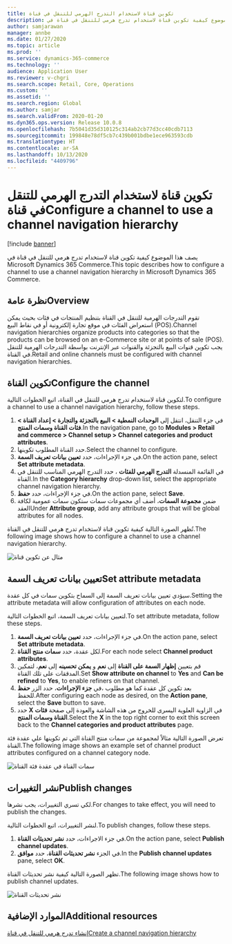 ```yaml
---
title: تكوين قناة لاستخدام التدرج الهرمي للتنقل في قناة
description: يصف هذا الموضوع كيفية تكوين قناة لاستخدام تدرج هرمي للتنقل في قناة في Microsoft Dynamics 365 Commerce.
author: samjarawan
manager: annbe
ms.date: 01/27/2020
ms.topic: article
ms.prod: ''
ms.service: dynamics-365-commerce
ms.technology: ''
audience: Application User
ms.reviewer: v-chgri
ms.search.scope: Retail, Core, Operations
ms.custom: ''
ms.assetid: ''
ms.search.region: Global
ms.author: samjar
ms.search.validFrom: 2020-01-20
ms.dyn365.ops.version: Release 10.0.8
ms.openlocfilehash: 7b5041d35d310125c314ab2cb77d3cc40cdb7113
ms.sourcegitcommit: 199848e78df5cb7c439b001bdbe1ece963593cdb
ms.translationtype: HT
ms.contentlocale: ar-SA
ms.lasthandoff: 10/13/2020
ms.locfileid: "4409796"
---
```

# <a name="configure-a-channel-to-use-a-channel-navigation-hierarchy"></a><span data-ttu-id="b215c-103">تكوين قناة لاستخدام التدرج الهرمي للتنقل في قناة</span><span class="sxs-lookup"><span data-stu-id="b215c-103">Configure a channel to use a channel navigation hierarchy</span></span>


[!include [banner](includes/banner.md)]

<span data-ttu-id="b215c-104">يصف هذا الموضوع كيفية تكوين قناة لاستخدام تدرج هرمي للتنقل في قناة في Microsoft Dynamics 365 Commerce.</span><span class="sxs-lookup"><span data-stu-id="b215c-104">This topic describes how to configure a channel to use a channel navigation hierarchy in Microsoft Dynamics 365 Commerce.</span></span>

## <a name="overview"></a><span data-ttu-id="b215c-105">نظرة عامة</span><span class="sxs-lookup"><span data-stu-id="b215c-105">Overview</span></span>

<span data-ttu-id="b215c-106">تقوم التدرجات الهرمية للتنقل في القناة بتنظيم المنتجات في فئات بحيث يمكن استعراض الفئات في موقع تجارة إلكترونية أو في نقاط البيع (POS).</span><span class="sxs-lookup"><span data-stu-id="b215c-106">Channel navigation hierarchies organize products into categories so that the products can be browsed on an e-Commerce site or at points of sale (POS).</span></span> <span data-ttu-id="b215c-107">يجب تكوين قنوات البيع بالتجزئة والقنوات عبر الإنترنت بواسطة التدرجات الهرمية للتنقل في القناة.</span><span class="sxs-lookup"><span data-stu-id="b215c-107">Retail and online channels must be configured with channel navigation hierarchies.</span></span>

## <a name="configure-the-channel"></a><span data-ttu-id="b215c-108">تكوين القناة</span><span class="sxs-lookup"><span data-stu-id="b215c-108">Configure the channel</span></span>

<span data-ttu-id="b215c-109">لتكوين قناة لاستخدام تدرج هرمي للتنقل في القناة، اتبع الخطوات التالية.</span><span class="sxs-lookup"><span data-stu-id="b215c-109">To configure a channel to use a channel navigation hierarchy, follow these steps.</span></span>

1. <span data-ttu-id="b215c-110">في جزء التنقل، انتقل إلى **الوحدات النمطية \> البيع بالتجزئة والتجارة \> إعداد القناة \> فئات القناة وسمات المنتج‬**.</span><span class="sxs-lookup"><span data-stu-id="b215c-110">In the navigation pane, go to **Modules \> Retail and commerce \> Channel setup \> Channel categories and product attributes**.</span></span>
1. <span data-ttu-id="b215c-111">حدد القناة المطلوب تكوينها.</span><span class="sxs-lookup"><span data-stu-id="b215c-111">Select the channel to configure.</span></span>
1. <span data-ttu-id="b215c-112">في جزء الإجراءات، حدد **تعيين بيانات تعريف السمة**.</span><span class="sxs-lookup"><span data-stu-id="b215c-112">On the action pane, select **Set attribute metadata**.</span></span>
1. <span data-ttu-id="b215c-113">في القائمة المنسدلة **التدرج الهرمي للفئات** ، حدد التدرج الهرمي المناسب للتنقل في القناة‬.</span><span class="sxs-lookup"><span data-stu-id="b215c-113">In the **Category hierarchy** drop-down list, select the appropriate channel navigation hierarchy.</span></span>
1. <span data-ttu-id="b215c-114">في جزء الإجراءات، حدد **حفظ**.</span><span class="sxs-lookup"><span data-stu-id="b215c-114">On the action pane, select **Save**.</span></span>
1. <span data-ttu-id="b215c-115">ضمن **مجموعة السمات**، أضف أي مجموعات سمات ستكون سمات عمومية لكافة العقد</span><span class="sxs-lookup"><span data-stu-id="b215c-115">Under **Attribute group**, add any attribute groups that will be global attributes for all nodes.</span></span>

<span data-ttu-id="b215c-116">تُظهر الصورة التالية كيفية تكوين قناة لاستخدام تدرج هرمي للتنقل في القناة.</span><span class="sxs-lookup"><span data-stu-id="b215c-116">The following image shows how to configure a channel to use a channel navigation hierarchy.</span></span>

![مثال عن تكوين قناة](media/configure-channel-hierarchy-1.png)

## <a name="set-attribute-metadata"></a><span data-ttu-id="b215c-118">تعيين بيانات تعريف السمة</span><span class="sxs-lookup"><span data-stu-id="b215c-118">Set attribute metadata</span></span>

<span data-ttu-id="b215c-119">سيؤدي تعيين بيانات تعريف السمة إلى السماح بتكوين سمات في كل عقدة.</span><span class="sxs-lookup"><span data-stu-id="b215c-119">Setting the attribute metadata will allow configuration of attributes on each node.</span></span>

<span data-ttu-id="b215c-120">لتعيين بيانات تعريف السمة، اتبع الخطوات التالية.</span><span class="sxs-lookup"><span data-stu-id="b215c-120">To set attribute metadata, follow these steps.</span></span>

1. <span data-ttu-id="b215c-121">في جزء الإجراءات، حدد **تعيين بيانات تعريف السمة**.</span><span class="sxs-lookup"><span data-stu-id="b215c-121">On the action pane, select **Set attribute metadata**.</span></span>
1. <span data-ttu-id="b215c-122">لكل عقدة، حدد **سمات منتج القناة‬**.</span><span class="sxs-lookup"><span data-stu-id="b215c-122">For each node select **Channel product attributes**.</span></span>
1. <span data-ttu-id="b215c-123">قم بتعيين **إظهار السمة على القناة** إلى **نعم** و **يمكن تحسينه‬** إلى **نعم**، لتمكين المدققات على تلك القناة.</span><span class="sxs-lookup"><span data-stu-id="b215c-123">Set **Show attribute on channel** to **Yes** and **Can be refined** to **Yes**, to enable refiners on that channel.</span></span>
1. <span data-ttu-id="b215c-124">بعد تكوين كل عقدة كما هو مطلوب ،في **جزء الإجراءات**، حدد الزر **حفظ** للحفظ.</span><span class="sxs-lookup"><span data-stu-id="b215c-124">After configuring each node as desired, on the **Action pane**, select the **Save** button to save.</span></span>
1. <span data-ttu-id="b215c-125">حدد **X** في الزاوية العلوية اليسرى للخروج من هذه الشاشة والعودة إلى صفحة **فئات القناة وسمات المنتج‬**.</span><span class="sxs-lookup"><span data-stu-id="b215c-125">Select the **X** in the top right corner to exit this screen back to the **Channel categories and product attributes** page.</span></span>

<span data-ttu-id="b215c-126">تعرض الصورة التالية مثالاً لمجموعة من سمات منتج القناة التي تم تكوينها علي عقدة فئة القناة.</span><span class="sxs-lookup"><span data-stu-id="b215c-126">The following image shows an example set of channel product attributes configured on a channel category node.</span></span>

![سمات القناة في عقدة فئة القناة](media/configure-channel-hierarchy-2.png)

## <a name="publish-changes"></a><span data-ttu-id="b215c-128">نشر التغييرات</span><span class="sxs-lookup"><span data-stu-id="b215c-128">Publish changes</span></span>

<span data-ttu-id="b215c-129">لكي تسري التغييرات، يجب نشرها.</span><span class="sxs-lookup"><span data-stu-id="b215c-129">For changes to take effect, you will need to publish the changes.</span></span>

<span data-ttu-id="b215c-130">لنشر التغييرات، اتبع الخطوات التالية.</span><span class="sxs-lookup"><span data-stu-id="b215c-130">To publish changes, follow these steps.</span></span>

1. <span data-ttu-id="b215c-131">في جزء الاجراءات، حدد **نشر تحديثات القناة**.</span><span class="sxs-lookup"><span data-stu-id="b215c-131">On the action pane, select **Publish channel updates**.</span></span>
1. <span data-ttu-id="b215c-132">في الجزء **نشر تحديثات القناة**، حدد **موافق**.</span><span class="sxs-lookup"><span data-stu-id="b215c-132">In the **Publish channel updates** pane, select **OK**.</span></span>

<span data-ttu-id="b215c-133">تظهر الصورة التالية كيفية نشر تحديثات القناة.</span><span class="sxs-lookup"><span data-stu-id="b215c-133">The following image shows how to publish channel updates.</span></span>

![نشر تحديثات القناة](media/configure-channel-hierarchy-3.png)

## <a name="additional-resources"></a><span data-ttu-id="b215c-135">الموارد الإضافية</span><span class="sxs-lookup"><span data-stu-id="b215c-135">Additional resources</span></span>

[<span data-ttu-id="b215c-136">إنشاء تدرج هرمي للتنقل في قناة</span><span class="sxs-lookup"><span data-stu-id="b215c-136">Create a channel navigation hierarchy</span></span>](create-channel-hierarchy.md)


